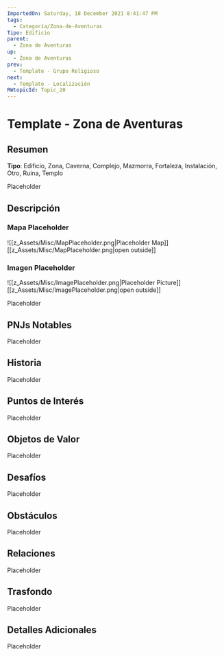```yaml
---
ImportedOn: Saturday, 18 December 2021 8:41:47 PM
tags:
  - Categoría/Zona-de-Aventuras
Tipo: Edificio
parent:
  - Zona de Aventuras
up:
  - Zona de Aventuras
prev:
  - Template - Grupo Religioso
next:
  - Template - Localización
RWtopicId: Topic_20
---
```

# Template - Zona de Aventuras
## Resumen
**Tipo**: Edificio, Zona, Caverna, Complejo, Mazmorra, Fortaleza, Instalación, Otro, Ruina, Templo

Placeholder

## Descripción
### Mapa Placeholder
![[z_Assets/Misc/MapPlaceholder.png|Placeholder Map]]
[[z_Assets/Misc/MapPlaceholder.png|open outside]]

### Imagen Placeholder
![[z_Assets/Misc/ImagePlaceholder.png|Placeholder Picture]]
[[z_Assets/Misc/ImagePlaceholder.png|open outside]]

Placeholder

## PNJs Notables
Placeholder

## Historia
Placeholder

## Puntos de Interés
Placeholder

## Objetos de Valor
Placeholder

## Desafíos
Placeholder

## Obstáculos
Placeholder

## Relaciones
Placeholder

## Trasfondo
Placeholder

## Detalles Adicionales
Placeholder

